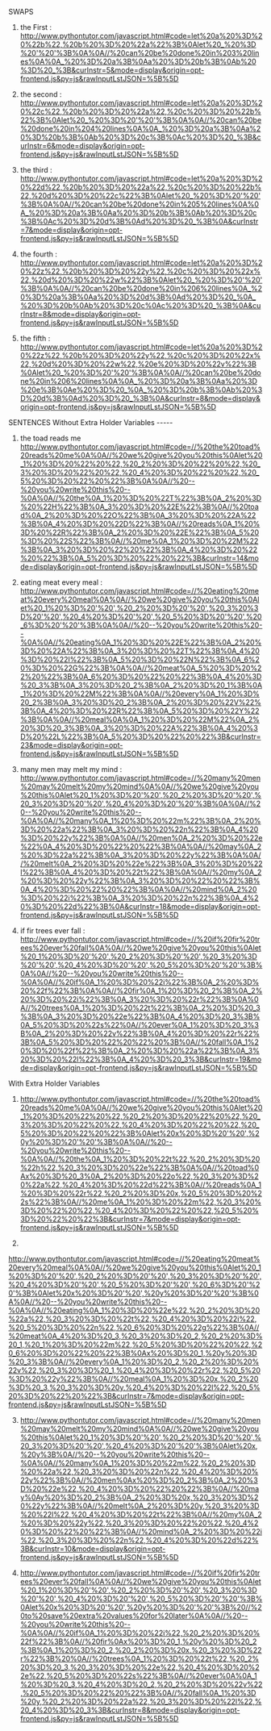 
SWAPS

1. the First : http://www.pythontutor.com/javascript.html#code=let%20a%20%3D%20%22b%22,%20b%20%3D%20%22a%22%3B%0Alet%20_%20%3D%20'%20'%3B%0A%0A//%20can%20be%20done%20in%203%20lines%0A%0A_%20%3D%20a%3B%0Aa%20%3D%20b%3B%0Ab%20%3D%20_%3B&curInstr=5&mode=display&origin=opt-frontend.js&py=js&rawInputLstJSON=%5B%5D

2. the second :
http://www.pythontutor.com/javascript.html#code=let%20a%20%3D%20%22c%22,%20b%20%3D%20%22a%22,%20c%20%3D%20%22b%22%3B%0Alet%20_%20%3D%20'%20'%3B%0A%0A//%20can%20be%20done%20in%204%20lines%0A%0A_%20%3D%20a%3B%0Aa%20%3D%20b%3B%0Ab%20%3D%20c%3B%0Ac%20%3D%20_%3B&curInstr=6&mode=display&origin=opt-frontend.js&py=js&rawInputLstJSON=%5B%5D

3. the third :
http://www.pythontutor.com/javascript.html#code=let%20a%20%3D%20%22d%22,%20b%20%3D%20%22a%22,%20c%20%3D%20%22b%22,%20d%20%3D%20%22c%22%3B%0Alet%20_%20%3D%20'%20'%3B%0A%0A//%20can%20be%20done%20in%205%20lines%0A%0A_%20%3D%20a%3B%0Aa%20%3D%20b%3B%0Ab%20%3D%20c%3B%0Ac%20%3D%20d%3B%0Ad%20%3D%20_%3B%0A&curInstr=7&mode=display&origin=opt-frontend.js&py=js&rawInputLstJSON=%5B%5D

4. the fourth :
http://www.pythontutor.com/javascript.html#code=let%20a%20%3D%20%22z%22,%20b%20%3D%20%22y%22,%20c%20%3D%20%22x%22,%20d%20%3D%20%22w%22%3B%0Alet%20_%20%3D%20'%20'%3B%0A%0A//%20can%20be%20done%20in%206%20lines%0A_%20%3D%20a%3B%0Aa%20%3D%20d%3B%0Ad%20%3D%20_%0A_%20%3D%20b%0Ab%20%3D%20c%0Ac%20%3D%20_%3B%0A&curInstr=8&mode=display&origin=opt-frontend.js&py=js&rawInputLstJSON=%5B%5D

5. the fifth :
http://www.pythontutor.com/javascript.html#code=let%20a%20%3D%20%22z%22,%20b%20%3D%20%22y%22,%20c%20%3D%20%22x%22,%20d%20%3D%20%22w%22,%20e%20%3D%20%22v%22%3B%0Alet%20_%20%3D%20'%20'%3B%0A%0A//%20can%20be%20done%20in%206%20lines%0A%0A_%20%3D%20a%3B%0Aa%20%3D%20e%3B%0Ae%20%3D%20_%0A_%20%3D%20b%3B%0Ab%20%3D%20d%3B%0Ad%20%3D%20_%3B%0A&curInstr=8&mode=display&origin=opt-frontend.js&py=js&rawInputLstJSON=%5B%5D

SENTENCES 
  Without Extra Holder Variables -----

1. the toad reads me
http://www.pythontutor.com/javascript.html#code=//%20the%20toad%20reads%20me%0A%0A//%20we%20give%20you%20this%0Alet%20_1%20%3D%20%22%20%22,%20_2%20%3D%20%22%20%22,%20_3%20%3D%20%22%20%22,%20_4%20%3D%20%22%20%22,%20_5%20%3D%20%22%20%22%3B%0A%0A//%20--%20you%20write%20this%20--%0A%0A//%20the%0A_1%20%3D%20%22T%22%3B%0A_2%20%3D%20%22H%22%3B%0A_3%20%3D%20%22E%22%3B%0A//%20toad%0A_2%20%3D%20%22O%22%3B%0A_3%20%3D%20%22A%22%3B%0A_4%20%3D%20%22D%22%3B%0A//%20reads%0A_1%20%3D%20%22R%22%3B%0A_2%20%3D%20%22E%22%3B%0A_5%20%3D%20%22S%22%3B%0A//%20me%0A_1%20%3D%20%22M%22%3B%0A_3%20%3D%20%22%20%22%3B%0A_4%20%3D%20%22%20%22%3B%0A_5%20%3D%20%22%20%22%3B&curInstr=14&mode=display&origin=opt-frontend.js&py=js&rawInputLstJSON=%5B%5D

2. eating meat every meal :
http://www.pythontutor.com/javascript.html#code=//%20eating%20meat%20every%20meal%0A%0A//%20we%20give%20you%20this%0Alet%20_1%20%3D%20'%20',%20_2%20%3D%20'%20',%20_3%20%3D%20'%20',%20_4%20%3D%20'%20',%20_5%20%3D%20'%20',%20_6%3D%20'%20'%3B%0A%0A//%20--%20you%20write%20this%20--%0A%0A//%20eating%0A_1%20%3D%20%22E%22%3B%0A_2%20%3D%20%22A%22%3B%0A_3%20%3D%20%22T%22%3B%0A_4%20%3D%20%22I%22%3B%0A_5%20%3D%20%22N%22%3B%0A_6%20%3D%20%22G%22%3B%0A%0A//%20meat%0A_5%20%3D%20%22%20%22%3B%0A_6%20%3D%20%22%20%22%3B%0A_4%20%3D%20_3%3B%0A_3%20%3D%20_2%3B%0A_2%20%3D%20_1%3B%0A_1%20%3D%20%22M%22%3B%0A%0A//%20every%0A_1%20%3D%20_2%3B%0A_3%20%3D%20_2%3B%0A_2%20%3D%20%22V%22%3B%0A_4%20%3D%20%22R%22%3B%0A_5%20%3D%20%22Y%22%3B%0A%0A//%20meal%0A%0A_1%20%3D%20%22M%22%0A_2%20%3D%20_3%3B%0A_3%20%3D%20%22A%22%3B%0A_4%20%3D%20%22L%22%3B%0A_5%20%3D%20%22%20%22%3B&curInstr=23&mode=display&origin=opt-frontend.js&py=js&rawInputLstJSON=%5B%5D

3. many men may melt my mind :
http://www.pythontutor.com/javascript.html#code=//%20many%20men%20may%20melt%20my%20mind%0A%0A//%20we%20give%20you%20this%0Alet%20_1%20%3D%20'%20',%20_2%20%3D%20'%20',%20_3%20%3D%20'%20',%20_4%20%3D%20'%20'%3B%0A%0A//%20--%20you%20write%20this%20--%0A%0A//%20many%0A_1%20%3D%20%22m%22%3B%0A_2%20%3D%20%22a%22%3B%0A_3%20%3D%20%22n%22%3B%0A_4%20%3D%20%22y%22%3B%0A%0A//%20men%0A_2%20%3D%20%22e%22%0A_4%20%3D%20%22%20%22%3B%0A%0A//%20may%0A_2%20%3D%22a%22%3B%0A_3%20%3D%20%22y%22%3B%0A%0A//%20melt%0A_2%20%3D%20%22e%22%3B%0A_3%20%3D%20%22l%22%3B%0A_4%20%3D%20%22t%22%3B%0A%0A//%20my%0A_2%20%3D%20%22y%22%3B%0A_3%20%3D%20%22%20%22%3B%0A_4%20%3D%20%22%20%22%3B%0A%0A//%20mind%0A_2%20%3D%20%22i%22%3B%0A_3%20%3D%20%22n%22%3B%0A_4%20%3D%20%22d%22%3B%0A&curInstr=18&mode=display&origin=opt-frontend.js&py=js&rawInputLstJSON=%5B%5D

4. if fir trees ever fall :
http://www.pythontutor.com/javascript.html#code=//%20if%20fir%20trees%20ever%20fall%0A%0A//%20we%20give%20you%20this%0Alet%20_1%20%3D%20'%20',%20_2%20%3D%20'%20',%20_3%20%3D%20'%20',%20_4%20%3D%20'%20',%20_5%20%3D%20'%20'%3B%0A%0A//%20--%20you%20write%20this%20--%0A%0A//%20if%0A_1%20%3D%20%22i%22%3B%0A_2%20%3D%20%22f%22%3B%0A%0A//%20fir%0A_1%20%3D%20_2%3B%0A_2%20%3D%20%22i%22%3B%0A_3%20%3D%20%22r%22%3B%0A%0A//%20trees%0A_1%20%3D%20%22t%22%3B%0A_2%20%3D%20_3%3B%0A_3%20%3D%20%22e%22%3B%0A_4%20%3D%20_3%3B%0A_5%20%3D%20%22s%22%0A//%20ever%0A_1%20%3D%20_3%3B%0A_2%20%3D%20%22v%22%3B%0A_4%20%3D%20%22r%22%3B%0A_5%20%3D%20%22%20%22%20%3B%0A//%20fall%0A_1%20%3D%20%22f%22%3B%0A_2%20%3D%20%22a%22%3B%0A_3%20%3D%20%22l%22%3B%0A_4%20%3D%20_3%3B&curInstr=19&mode=display&origin=opt-frontend.js&py=js&rawInputLstJSON=%5B%5D

With Extra Holder Variables
1. http://www.pythontutor.com/javascript.html#code=//%20the%20toad%20reads%20me%0A%0A//%20we%20give%20you%20this%0Alet%20_1%20%3D%20%22%20%22,%20_2%20%3D%20%22%20%22,%20_3%20%3D%20%22%20%22,%20_4%20%3D%20%22%20%22,%20_5%20%3D%20%22%20%22%3B%0Alet%20x%20%3D%20'%20',%20y%20%3D%20'%20'%3B%0A%0A//%20--%20you%20write%20this%20--%0A%0A//%20the%0A_1%20%3D%20%22t%22,%20_2%20%3D%20%22h%22,%20_3%20%3D%20%22e%22%3B%0A%0A//%20toad%0Ax%20%3D%20_3%0A_2%20%3D%20%22o%22,%20_3%20%3D%20%22a%22,%20_4%20%3D%20%22d%22%3B%0A//%20reads%0A_1%20%3D%20%22r%22,%20_2%20%3D%20x,%20_5%20%3D%20%22s%22%3B%0A//%20me%0A_1%20%3D%20%22m%22,%20_3%20%3D%20%22%20%22,%20_4%20%3D%20%22%20%22,%20_5%20%3D%20%22%20%22%3B&curInstr=7&mode=display&origin=opt-frontend.js&py=js&rawInputLstJSON=%5B%5D

2.
http://www.pythontutor.com/javascript.html#code=//%20eating%20meat%20every%20meal%0A%0A//%20we%20give%20you%20this%0Alet%20_1%20%3D%20'%20',%20_2%20%3D%20'%20',%20_3%20%3D%20'%20',%20_4%20%3D%20'%20',%20_5%20%3D%20'%20',%20_6%3D%20'%20'%3B%0Alet%20x%20%3D%20'%20',%20y%20%3D%20'%20'%3B%0A%0A//%20--%20you%20write%20this%20--%0A%0A//%20eating%0A_1%20%3D%20%22e%22,%20_2%20%3D%20%22a%22,%20_3%20%3D%20%22t%22,%20_4%20%3D%20%22i%22,%20_5%20%3D%20%22n%22,%20_6%20%3D%20%22g%22%3B%0A//%20meat%0A_4%20%3D%20_3,%20_3%20%3D%20_2,%20_2%20%3D%20_1,%20_1%20%3D%20%22m%22,%20_5%20%3D%20%22%20%22,%20_6%20%3D%20%22%20%22%3B%0Ax%20%3D%20_1,%20y%20%3D%20_3%3B%0A//%20every%0A_1%20%3D%20_2,%20_2%20%3D%20%22v%22,%20_3%20%3D%20_1,%20_4%20%3D%20%22r%22,%20_5%20%3D%20%22y%22%3B%0A//%20meal%0A_1%20%3D%20x,%20_2%20%3D%20_3,%20_3%20%3D%20y,%20_4%20%3D%20%22l%22,%20_5%20%3D%20%22%20%22%3B&curInstr=7&mode=display&origin=opt-frontend.js&py=js&rawInputLstJSON=%5B%5D

3. http://www.pythontutor.com/javascript.html#code=//%20many%20men%20may%20melt%20my%20mind%0A%0A//%20we%20give%20you%20this%0Alet%20_1%20%3D%20'%20',%20_2%20%3D%20'%20',%20_3%20%3D%20'%20',%20_4%20%3D%20'%20'%3B%0Alet%20x,%20y%3B%0A//%20--%20you%20write%20this%20--%0A%0A//%20many%0A_1%20%3D%20%22m%22,%20_2%20%3D%20%22a%22,%20_3%20%3D%20%22n%22,%20_4%20%3D%20%22y%22%3B%0A//%20men%0Ax%20%3D%20_2%3B%0A_2%20%3D%20%22e%22,%20_4%20%3D%20%22%20%22%3B%0A//%20may%0Ay%20%3D%20_2%3B%0A_2%20%3D%20x,%20_3%20%3D%20%22y%22%3B%0A//%20melt%0A_2%20%3D%20y,%20_3%20%3D%20%22l%22,%20_4%20%3D%20%22t%22%3B%0A//%20my%0A_2%20%3D%20%22y%22,%20_3%20%3D%20%22%20%22,%20_4%20%3D%20%22%20%22%3B%0A//%20mind%0A_2%20%3D%20%22i%22,%20_3%20%3D%20%22n%22,%20_4%20%3D%20%22d%22%3B&curInstr=10&mode=display&origin=opt-frontend.js&py=js&rawInputLstJSON=%5B%5D

4. http://www.pythontutor.com/javascript.html#code=//%20if%20fir%20trees%20ever%20fall%0A%0A//%20we%20give%20you%20this%0Alet%20_1%20%3D%20'%20',%20_2%20%3D%20'%20',%20_3%20%3D%20'%20',%20_4%20%3D%20'%20',%20_5%20%3D%20'%20'%3B%0Alet%20x%20%3D%20'%20',%20y%20%3D%20'%20'%3B%20//%20to%20save%20extra%20values%20for%20later%0A%0A//%20--%20you%20write%20this%20--%0A%0A//%20if%0A_1%20%3D%20%22i%22,%20_2%20%3D%20%22f%22%3B%0A//%20fir%0Ax%20%3D%20_1,%20y%20%3D%20_2%3B%0A_1%20%3D%20_2,%20_2%20%3D%20x,%20_3%20%3D%22r%22%3B%20%0A//%20trees%0A_1%20%3D%20%22t%22,%20_2%20%3D%20_3,%20_3%20%3D%20%22e%22,%20_4%20%3D%20%22e%22,%20_5%20%3D%20%22s%22%3B%0A//%20ever%0A%0A_1%20%3D%20_3,%20_4%20%3D%20_2,%20_2%20%3D%20%22v%22,%20_5%20%3D%20%22%20%22%3B%0A//%20fall%0A_1%20%3D%20y,%20_2%20%3D%20%22a%22,%20_3%20%3D%20%22l%22,%20_4%20%3D%20_3%3B&curInstr=8&mode=display&origin=opt-frontend.js&py=js&rawInputLstJSON=%5B%5D

